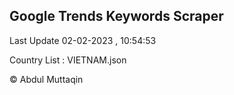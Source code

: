 

## Google Trends Keywords Scraper 
 
Last Update 02-02-2023 , 10:54:53

Country List :
VIETNAM.json



© Abdul Muttaqin 
